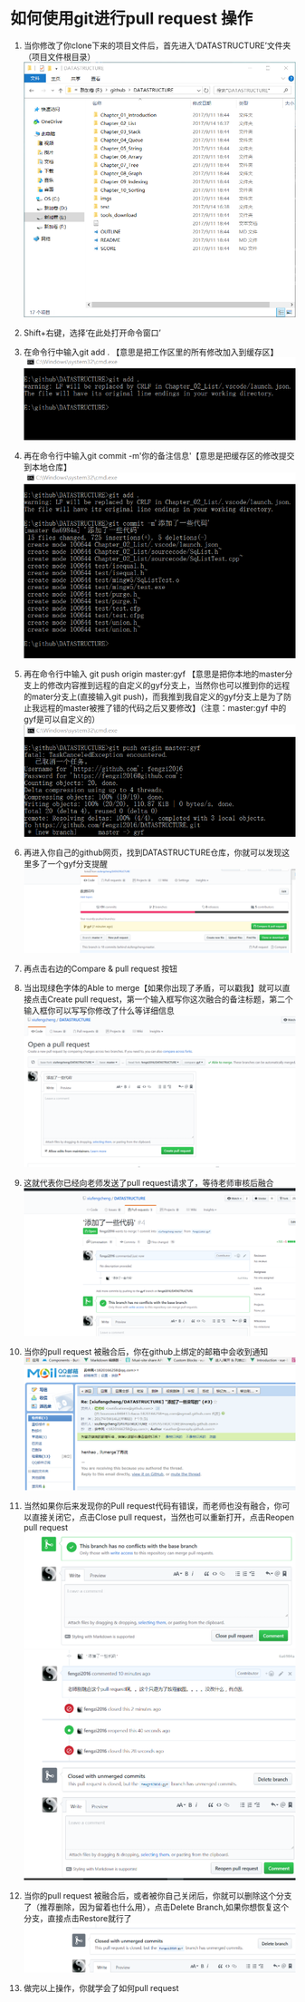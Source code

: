 # 如何使用git进行pull request 操作
1. 当你修改了你clone下来的项目文件后，首先进入‘DATASTRUCTURE’文件夹（项目文件根目录）
![Alt step1](./image/1.png)
2. Shift+右键，选择‘在此处打开命令窗口’
3. 在命令行中输入git add . 【意思是把工作区里的所有修改加入到缓存区】
![Alt step1](./image/2.png)
4. 再在命令行中输入git commit   -m'你的备注信息'【意思是把缓存区的修改提交到本地仓库】
![Alt step1](./image/3.png)

5. 再在命令行中输入 git push origin master:gyf 【意思是把你本地的master分支上的修改内容推到远程的自定义的gyf分支上，当然你也可以推到你的远程的mater分支上(直接输入git push)，而我推到我自定义的gyf分支上是为了防止我远程的master被推了错的代码之后又要修改】（注意：master:gyf 中的gyf是可以自定义的）
![Alt step1](./image/4.png)
6. 再进入你自己的github网页，找到DATASTRUCTURE仓库，你就可以发现这里多了一个gyf分支提醒
![Alt step1](./image/5.png)
7. 再点击右边的Compare & pull request 按钮
8. 当出现绿色字体的Able to merge【如果你出现了矛盾，可以戳我】就可以直接点击Create pull request，第一个输入框写你这次融合的备注标题，第二个输入框你可以写写你修改了什么等详细信息
![Alt step1](./image/6.png)
9. 这就代表你已经向老师发送了pull request请求了，等待老师审核后融合
![Alt step1](./image/7.png)
10. 当你的pull request 被融合后，你在github上绑定的邮箱中会收到通知
![Alt step1](./image/8.png)
11. 当然如果你后来发现你的Pull request代码有错误，而老师也没有融合，你可以直接关闭它，点击Close pull request，当然也可以重新打开，点击Reopen pull request
![Alt step1](./image/9.png)
![Alt step1](./image/10.png)
12. 当你的pull request 被融合后，或者被你自己关闭后，你就可以删除这个分支了（推荐删除，因为留着也什么用），点击Delete Branch,如果你想恢复这个分支，直接点击Restore就行了
![Alt step1](./image/11.png)

13. 做完以上操作，你就学会了如何pull request